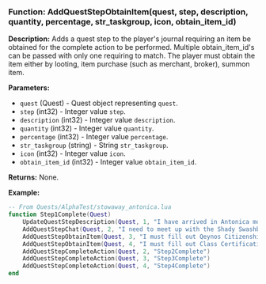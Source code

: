 ### Function: AddQuestStepObtainItem(quest, step, description, quantity, percentage, str_taskgroup, icon, obtain_item_id)

**Description:**
Adds a quest step to the player's journal requiring an item be obtained for the complete action to be performed.  Multiple obtain_item_id's can be passed with only one requiring to match.  The player must obtain the item either by looting, item purchase (such as merchant, broker), summon item.

**Parameters:**
- `quest` (Quest) - Quest object representing `quest`.
- `step` (int32) - Integer value `step`.
- `description` (int32) - Integer value `description`.
- `quantity` (int32) - Integer value `quantity`.
- `percentage` (int32) - Integer value `percentage`.
- `str_taskgroup` (string) - String `str_taskgroup`.
- `icon` (int32) - Integer value `icon`.
- `obtain_item_id` (int32) - Integer value `obtain_item_id`.

**Returns:** None.

**Example:**

```lua
-- From Quests/AlphaTest/stowaway_antonica.lua
function Step1Complete(Quest)
	UpdateQuestStepDescription(Quest, 1, "I have arrived in Antonica mostly intact.")
	AddQuestStepChat(Quest, 2, "I need to meet up with the Shady Swashbuckler near the lighthouse in Antonica.", 1, "The Shady Swashbuckler provided me passage to Antonica. He will have the paperwork I need when I get there.", 11, 121874)
	AddQuestStepObtainItem(Quest, 3, "I must fill out Qeynos Citizenship papers.", 1,100, "The Shady Swashbuckler provided me passage to Antonica. He will have the paperwork I need when I get there.", 75, 1001095)
	AddQuestStepObtainItem(Quest, 4, "I must fill out Class Certification paperwork.", 1,100, "The Shady Swashbuckler provided me passage to Antonica. He will have the paperwork I need when I get there.", 2183, 1001096,1001097,1001098,1001099,1001100,1001101,1001102,1001103,1001104,1001105,1001106,1001107)
	AddQuestStepCompleteAction(Quest, 2, "Step2Complete")
	AddQuestStepCompleteAction(Quest, 3, "Step3Complete")
	AddQuestStepCompleteAction(Quest, 4, "Step4Complete")
end
```

